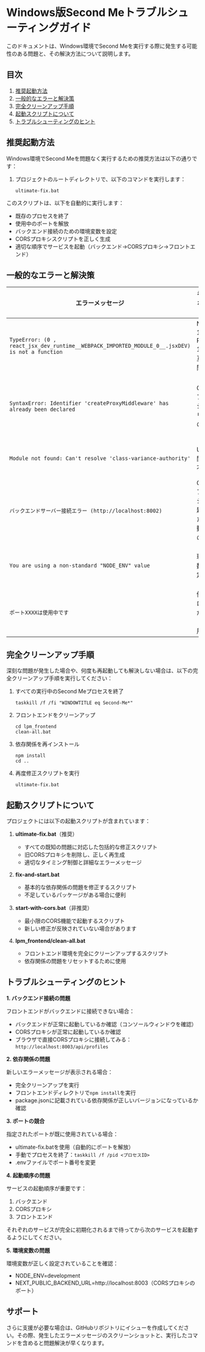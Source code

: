 # Windows版Second Meトラブルシューティングガイド

このドキュメントは、Windows環境でSecond Meを実行する際に発生する可能性のある問題と、その解決方法について説明します。

## 目次

1. [推奨起動方法](#推奨起動方法)
2. [一般的なエラーと解決策](#一般的なエラーと解決策)
3. [完全クリーンアップ手順](#完全クリーンアップ手順)
4. [起動スクリプトについて](#起動スクリプトについて)
5. [トラブルシューティングのヒント](#トラブルシューティングのヒント)

## 推奨起動方法

Windows環境でSecond Meを問題なく実行するための推奨方法は以下の通りです：

1. プロジェクトのルートディレクトリで、以下のコマンドを実行します：
   ```
   ultimate-fix.bat
   ```

このスクリプトは、以下を自動的に実行します：
- 既存のプロセスを終了
- 使用中のポートを解放
- バックエンド接続のための環境変数を設定
- CORSプロキシスクリプトを正しく生成
- 適切な順序でサービスを起動（バックエンド→CORSプロキシ→フロントエンド）

## 一般的なエラーと解決策

| エラーメッセージ | 考えられる原因 | 解決策 |
|------------|------------|--------|
| `TypeError: (0 , react_jsx_dev_runtime__WEBPACK_IMPORTED_MODULE_0__.jsxDEV) is not a function` | Next.js 14とReact 18の互換性問題 | 完全クリーンアップを実行し、ultimate-fix.batを使用 |
| `SyntaxError: Identifier 'createProxyMiddleware' has already been declared` | CORSプロキシスクリプトの問題 | CORSプロキシファイルを削除し、ultimate-fix.batで再生成 |
| `Module not found: Can't resolve 'class-variance-authority'` | UI依存関係の不足 | フロントエンド依存関係を再インストール |
| `バックエンドサーバー接続エラー (http://localhost:8002)` | CORSプロキシの問題、または起動順序の問題 | ultimate-fix.batを使用して正しい順序で起動 |
| `You are using a non-standard "NODE_ENV" value` | 環境変数の設定ミス | ultimate-fix.batを使用（正しいNODE_ENV値を設定） |
| `ポートXXXXは使用中です` | 他のプロセスがポートを使用中 | ultimate-fix.batを使用（ポート開放機能あり） |

## 完全クリーンアップ手順

深刻な問題が発生した場合や、何度も再起動しても解決しない場合は、以下の完全クリーンアップ手順を実行してください：

1. すべての実行中のSecond Meプロセスを終了
   ```
   taskkill /f /fi "WINDOWTITLE eq Second-Me*"
   ```

2. フロントエンドをクリーンアップ
   ```
   cd lpm_frontend
   clean-all.bat
   ```

3. 依存関係を再インストール
   ```
   npm install
   cd ..
   ```

4. 再度修正スクリプトを実行
   ```
   ultimate-fix.bat
   ```

## 起動スクリプトについて

プロジェクトには以下の起動スクリプトが含まれています：

1. **ultimate-fix.bat**（推奨）
   - すべての既知の問題に対応した包括的な修正スクリプト
   - 旧CORSプロキシを削除し、正しく再生成
   - 適切なタイミング制御と詳細なエラーメッセージ

2. **fix-and-start.bat**
   - 基本的な依存関係の問題を修正するスクリプト
   - 不足しているパッケージがある場合に便利

3. **start-with-cors.bat**（非推奨）
   - 最小限のCORS機能で起動するスクリプト
   - 新しい修正が反映されていない場合があります

4. **lpm_frontend/clean-all.bat**
   - フロントエンド環境を完全にクリーンアップするスクリプト
   - 依存関係の問題をリセットするために使用

## トラブルシューティングのヒント

**1. バックエンド接続の問題**

フロントエンドがバックエンドに接続できない場合：
- バックエンドが正常に起動しているか確認（コンソールウィンドウを確認）
- CORSプロキシが正常に起動しているか確認
- ブラウザで直接CORSプロキシに接続してみる：`http://localhost:8003/api/profiles`

**2. 依存関係の問題**

新しいエラーメッセージが表示される場合：
- 完全クリーンアップを実行
- フロントエンドディレクトリで`npm install`を実行
- package.jsonに記載されている依存関係が正しいバージョンになっているか確認

**3. ポートの競合**

指定されたポートが既に使用されている場合：
- ultimate-fix.batを使用（自動的にポートを解放）
- 手動でプロセスを終了：`taskkill /f /pid <プロセスID>`
- .envファイルでポート番号を変更

**4. 起動順序の問題**

サービスの起動順序が重要です：
1. バックエンド
2. CORSプロキシ
3. フロントエンド

それぞれのサービスが完全に初期化されるまで待ってから次のサービスを起動するようにしてください。

**5. 環境変数の問題**

環境変数が正しく設定されていることを確認：
- NODE_ENV=development
- NEXT_PUBLIC_BACKEND_URL=http://localhost:8003（CORSプロキシのポート）

## サポート

さらに支援が必要な場合は、GitHubリポジトリにイシューを作成してください。その際、発生したエラーメッセージのスクリーンショットと、実行したコマンドを含めると問題解決が早くなります。
